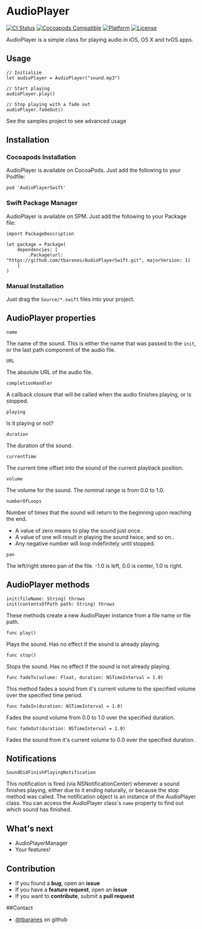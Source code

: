 # AudioPlayer

[![CI Status](https://travis-ci.org/tbaranes/AudioPlayerSwift.svg)](https://travis-ci.org/tbaranes/AudioPlayerSwift)
[![Cocoapods Compatible](https://img.shields.io/cocoapods/v/AudioPlayerSwift.svg)](https://img.shields.io/cocoapods/v/AudioPlayerSwift.svg)
[![Platform](https://img.shields.io/cocoapods/p/AudioPlayerSwift.svg?style=flat)](http://cocoadocs.org/docsets/AudioPlayerSwift)
[![License](https://img.shields.io/cocoapods/l/AudioPlayerSwift.svg?style=flat)](http://cocoapods.org/pods/AudioPlayerSwift)

AudioPlayer is a simple class for playing audio in iOS, OS X and tvOS apps.

## Usage

```
// Initialize
let audioPlayer = AudioPlayer("sound.mp3")

// Start playing
audioPlayer.play()

// Stop playing with a fade out
audioPlayer.fadeOut()
```

See the samples project to see advanced usage

## Installation

### Cocoapods Installation

AudioPlayer is available on CocoaPods. Just add the following to your Podfile:

```
pod 'AudioPlayerSwift'
```

### Swift Package Manager

AudioPlayer is available on SPM. Just add the following to your Package file:

```
import PackageDescription

let package = Package(
    dependencies: [
        .Package(url: "https://github.com/tbaranes/AudioPlayerSwift.git", majorVersion: 1)
    ]
)
```

### Manual Installation

Just drag the `Source/*.swift` files into your project.


## AudioPlayer properties

```
name
```

The name of the sound. This is either the name that was passed to the `init`, or the last path component of the audio file.

```
URL
```

The absolute URL of the audio file.

```
completionHandler
```

A callback closure that will be called when the audio finishes playing, or is stopped.

```
playing
```

Is it playing or not?

```
duration
```

The duration of the sound.

```
currentTime
```

The current time offset into the sound of the current playback position.

```
volume
```

The volume for the sound. The nominal range is from 0.0 to 1.0.

```
numberOfLoops
```

Number of times that the sound will return to the beginning upon reaching the end.

- A value of zero means to play the sound just once.
- A value of one will result in playing the sound twice, and so on..
- Any negative number will loop indefinitely until stopped.
  
  
```
pan
```

The left/right stereo pan of the file. -1.0 is left, 0.0 is center, 1.0 is right.
 
## AudioPlayer methods

```
init(fileName: String) throws
init(contentsOfPath path: String) throws
```

These methods create a new AudioPlayer instance from a file name or file path.

```
func play()
```

Plays the sound. Has no effect if the sound is already playing.

```
func stop()
```

Stops the sound. Has no effect if the sound is not already playing. 

```
func fadeTo(volume: Float, duration: NSTimeInterval = 1.0)
```

This method fades a sound from it's current volume to the specified volume over the specified time period. 

```
func fadeIn(duration: NSTimeInterval = 1.0)
```

Fades the sound volume from 0.0 to 1.0 over the specified duration. 

```
func fadeOut(duration: NSTimeInterval = 1.0)
```

Fades the sound from it's current volume to 0.0 over the specified duration. 


## Notifications

```
SoundDidFinishPlayingNotification
```

This notification is fired (via NSNotificationCenter) whenever a sound finishes playing, either due to it ending naturally, or because the stop method was called. The notification object is an instance of the AudioPlayer class. You can access the AudioPlayer class's `name` property to find out which sound has finished.

## What's next

- AudioPlayerManager
- Your features!

## Contribution

- If you found a **bug**, open an **issue**
- If you have a **feature request**, open an **issue**
- If you want to **contribute**, submit a **pull request**

##Contact

* [@tbaranes](https://github.com/tbaranes/) on github

 
